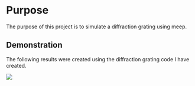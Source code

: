 # Purpose
The purpose of this project is to simulate a diffraction grating using meep.

## Demonstration

The following results were created using the diffraction grating code I have created.

![](compressed.gif)
